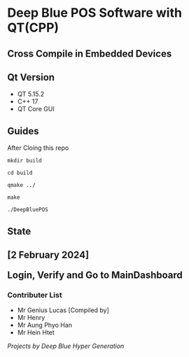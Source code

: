 # Deep Blue POS Software with QT(CPP)
## Cross Compile in Embedded Devices
<h2> Qt Version </h2>
<ul>
<li>QT 5.15.2</li>
<li>C++ 17</li>
<li>QT Core GUI</li>
</ul>

<h2>Guides </h2>
<p>After Cloing this repo</p>
<p><code>mkdir build</code></p>
<p><code>cd build</code></p>
<p><code>qmake ../</code></p>
<p><code>make</code></p>
<p><code>./DeepBluePOS</code></p>

<h2>State<h2>
<p>[2 February 2024]</p>
<p>Login, Verify and Go to MainDashboard<p>

<h3>Contributer List</h3>
<ul>
<li>Mr Genius Lucas [Compiled by]</li>
<li>Mr Henry</li>
<li>Mr Aung Phyo Han</li>
<li>Mr Hein Htet</li>
</ul>

<i>Projects by Deep Blue Hyper Generation</i>
